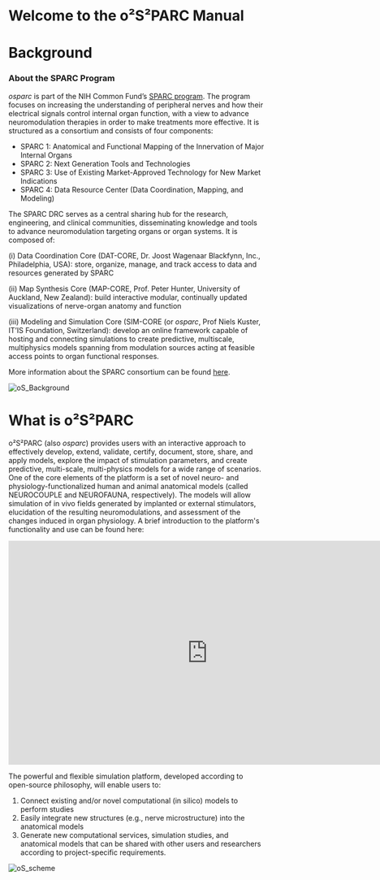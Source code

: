 # Welcome to the o²S²PARC Manual
# Background 
### About the SPARC Program
*osparc* is part of the NIH Common Fund’s [SPARC program](https://commonfund.nih.gov/Sparc/). The program focuses on increasing the understanding of peripheral nerves and how their electrical signals control internal organ function, with a view to advance neuromodulation therapies in order to make treatments more effective. It is structured as a consortium and consists of four components:

* SPARC 1: Anatomical and Functional Mapping of the Innervation of Major Internal Organs
* SPARC 2: Next Generation Tools and Technologies
* SPARC 3: Use of Existing Market-Approved Technology for New Market Indications
* SPARC 4: Data Resource Center (Data Coordination, Mapping, and Modeling)

The SPARC DRC serves as a central sharing hub for the research, engineering, and clinical communities, disseminating knowledge and tools to advance neuromodulation targeting organs or organ systems. It is composed of:

(i) Data Coordination Core (DAT-CORE, Dr. Joost Wagenaar Blackfynn, Inc., Philadelphia, USA): store, organize, manage, and track access to data and resources generated by SPARC

(ii) Map Synthesis Core (MAP-CORE, Prof. Peter Hunter, University of Auckland, New Zealand): build interactive modular, continually updated visualizations of nerve-organ anatomy and function

(iii) Modeling and Simulation Core (SIM-CORE (or *osparc*, Prof Niels Kuster, IT’IS Foundation, Switzerland): develop an online framework capable of hosting and connecting simulations to create predictive, multiscale, multiphysics models spanning from modulation sources acting at feasible access points to organ functional responses.

More information about the SPARC consortium can be found [here](https://commonfund.nih.gov/sparc/fundedresearch).

![oS_Background](https://user-images.githubusercontent.com/32800795/61075833-25fe3600-a41b-11e9-85f3-789e2f111f81.jpg)

# What is o²S²PARC

o²S²PARC (also *osparc*) provides users with an interactive approach to effectively develop, extend, validate, certify, document, store, share, and apply models, explore the impact of stimulation parameters, and create predictive, multi-scale, multi-physics models for a wide range of scenarios.
One of the core elements of the platform is a set of novel neuro- and physiology-functionalized human and animal anatomical models (called NEUROCOUPLE and NEUROFAUNA, respectively). The models will allow simulation of in vivo fields generated by implanted or external stimulators, elucidation of the resulting neuromodulations, and assessment of the changes induced in organ physiology. A brief introduction to the platform's functionality and use can be found here:

<p align="center">
<iframe width="784" height="441" src="https://www.youtube.com/embed/vrdVealYydE" frameborder="0" allow="accelerometer; autoplay; encrypted-media; gyroscope; picture-in-picture" allowfullscreen></iframe>
</p>

The powerful and flexible simulation platform, developed according to open-source philosophy, will enable users to:

1. Connect existing and/or novel computational (in silico) models to perform studies
2. Easily integrate new structures (e.g., nerve microstructure) into the anatomical models
3. Generate new computational services, simulation studies, and anatomical models that can be shared with other users and researchers according to project-specific requirements.

![oS_scheme](https://user-images.githubusercontent.com/32800795/60989473-69d33b80-a346-11e9-91ee-25fd52b8315a.jpg)
